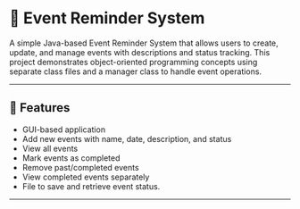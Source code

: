 # 📅 Event Reminder System

A simple Java-based Event Reminder System that allows users to create, update, and manage events
with descriptions and status tracking. This project demonstrates object-oriented programming concepts using separate class files and a manager class to handle event operations.

---

## 🚀 Features

- GUI-based application
- Add new events with name, date, description, and status
- View all events
- Mark events as completed
- Remove past/completed events
- View completed events separately
- File to save and retrieve event status.

---
